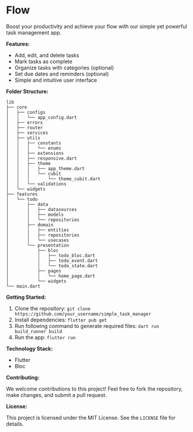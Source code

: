 
# Flow

Boost your productivity and achieve your flow with our simple yet powerful task management app.

**Features:**

-   Add, edit, and delete tasks
-   Mark tasks as complete
-   Organize tasks with categories (optional)
-   Set due dates and reminders (optional)
-   Simple and intuitive user interface

**Folder Structure:**
```
lib
├── core
│   ├── configs
│   │   └── app_config.dart
│   ├── errors
│   ├── router
│   ├── services
│   ├── utils
│   │   ├── constants
│   │   │   └── enums
│   │   ├── extensions
│   │   ├── responsive.dart
│   │   ├── theme
│   │   │   ├── app_theme.dart
│   │   │   └── cubit
│   │   │       └── theme_cubit.dart
│   │   └── validations
│   └── widgets
├── features
│   └── todo
│       ├── data
│       │   ├── datasources
│       │   ├── models
│       │   └── repositories
│       ├── domain
│       │   ├── entities
│       │   ├── repositories
│       │   └── usecases
│       └── presentation
│           ├── bloc
│           │   ├── todo_bloc.dart
│           │   ├── todo_event.dart
│           │   └── todo_state.dart
│           ├── pages
│           │   └── home_page.dart
│           └── widgets
└── main.dart
```
**Getting Started:**

1.  Clone the repository:  `git clone https://github.com/your_username/simple_task_manager`
2.  Install dependencies:  `flutter pub get`
3.  Run following command to generate required files: `dart run build_runner build`
3.  Run the app:  `flutter run`

**Technology Stack:**

-   Flutter
-   Bloc


**Contributing:**

We welcome contributions to this project! Feel free to fork the repository, make changes, and submit a pull request.

**License:**

This project is licensed under the MIT License. See the `LICENSE` file for details.
